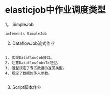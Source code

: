 # elasticjob中作业调度类型
1。 SimpleJob
```text
imlements SimpleJob
```
2. DataflowJob流式作业  

```text

1. 实现DataflowJob接口。
2. 注意DataflowJob<T>范型。
3. 范型规定了专区数据的返回类型。
4. 规定了数据的传入参数。
```
```java

```

3. Script脚本作业